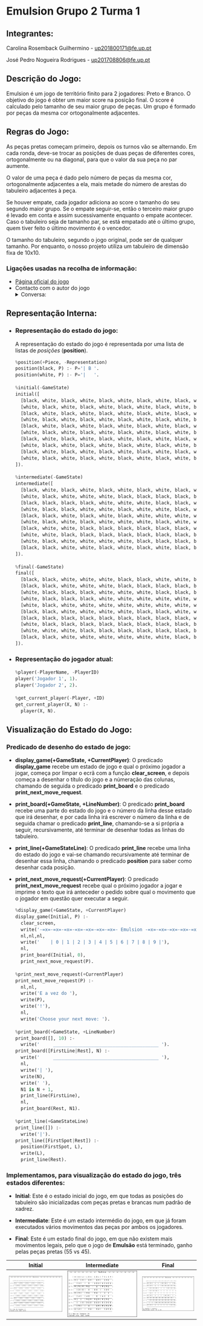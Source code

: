 # Emulsion Grupo 2 Turma 1

## Integrantes:
Carolina Rosemback Guilhermino - up201800171@fe.up.pt

José Pedro Nogueira Rodrigues - up201708806@fe.up.pt

## Descrição do Jogo:
Emulsion é um jogo de território finito para 2 jogadores: Preto e Branco. O objetivo do jogo é obter um maior score na posição final. O score é calculado pelo tamanho de seu maior grupo de peças.
Um grupo é formado por peças da mesma cor ortogonalmente adjacentes.

## Regras do Jogo:
As peças pretas começam primeiro, depois os turnos vão se alternando. Em cada ronda, deve-se trocar as posições de duas peças de diferentes cores, ortogonalmente ou na diagonal, para que o valor da sua peça no par aumente.

O valor de uma peça é dado pelo número de peças da mesma cor, ortogonalmente adjacentes a ela, mais metade do número de arestas do tabuleiro adjacentes à peça.

Se houver empate, cada jogador adiciona ao score o tamanho do seu segundo maior grupo. Se o empate seguir-se, então o terceiro maior grupo é levado em conta e assim sucessivamente enquanto o empate acontecer. Caso o tabuleiro seja de tamanho par, se está empatado até o último grupo, quem tiver feito o último movimento é o vencedor.

O tamanho do tabuleiro, segundo o jogo original, pode ser de qualquer tamanho. Por enquanto, o nosso projeto utiliza um tabuleiro de dimensão fixa de 10x10.

### Ligações usadas na recolha de informação:
  + [Página oficial do jogo](https://boardgamegeek.com/boardgame/311851/emulsion)
  + Contacto com o autor do jogo
    <details>
    <summary>Conversa:</summary>
    <img src="/images/msg1.png" alt="Message 1">
    <img src="/images/msg2.png" alt="Message 2">
  </details>

## Representação Interna:
 - ### Representação do estado do jogo:
    A representação do estado do jogo é representada por uma lista de listas de *posições* (**position**).
      ```python
      %position(+Piece, -Representation)
      position(black, P) :- P='| B '.
      position(white, P) :- P='|   '.
      
      %initial(-GameState)
      initial([
        [black, white, black, white, black, white, black, white, black, white],
        [white, black, white, black, white, black, white, black, white, black],
        [black, white, black, white, black, white, black, white, black, white],
        [white, black, white, black, white, black, white, black, white, black],
        [black, white, black, white, black, white, black, white, black, white],
        [white, black, white, black, white, black, white, black, white, black],
        [black, white, black, white, black, white, black, white, black, white],
        [white, black, white, black, white, black, white, black, white, black],
        [black, white, black, white, black, white, black, white, black, white],
        [white, black, white, black, white, black, white, black, white, black]
      ]).
      
      %intermediate(-GameState)
      intermediate([
        [black, white, black, white, black, white, black, white, black, white],
        [white, black, white, white, white, black, black, black, black, black],
        [black, black, black, black, white, white, white, black, black, white],
        [white, black, black, white, white, black, white, white, black, white],
        [black, black, white, black, white, black, white, white, white, white],
        [white, black, white, black, white, white, white, black, white, white],
        [black, white, white, black, black, black, black, black, black, white],
        [white, white, black, black, black, black, black, black, black, black],
        [white, black, white, white, white, white, black, black, black, black],
        [black, black, white, white, black, white, black, white, black, black]
      ]).

      %final(-GameState)
      final([
        [black, black, white, white, white, black, black, white, white, black],
        [black, black, white, white, white, black, black, black, black, black],
        [white, black, black, black, white, white, white, black, black, black],
        [white, black, black, black, white, white, white, white, white, white],
        [white, black, white, white, white, white, white, white, white, white],
        [black, black, white, white, white, white, black, black, white, white],
        [black, black, black, black, black, black, black, black, black, white],
        [white, black, black, black, black, black, black, black, black, black],
        [white, white, white, black, black, black, black, black, black, black],
        [black, black, white, white, white, white, white, white, black, black]
      ]).
      ```
      
 - ### Representação do jogador atual:
      ```python
      %player(-PlayerName, -PlayerID)
      player('Jogador 1', 1).
      player('Jogador 2', 2).

      %get_current_player(-Player, +ID)
      get_current_player(X, N) :-
        player(X, N).
      ```

## Visualização do Estado do Jogo:

### Predicado de desenho do estado de jogo:

- **display_game(+GameState, +CurrentPlayer)**: 
  O predicado **display_game** recebe um estado de jogo e qual o próximo jogador a jogar, começa por limpar o ecrã com a função **clear_screen**, e depois começa a desenhar o título do jogo e a númeração das colunas, chamando de seguida o predicado **print_board** e o predicado **print_next_move_request**.

- **print_board(+GameState, +LineNumber)**: 
  O predicado **print_board** recebe uma parte do estado do jogo e o número da linha desse estado que irá desenhar, e por cada linha irá escrever o número da linha e de seguida chamar o predicado **print_line**, chamando-se a si própria a seguir, recursivamente, até terminar de desenhar todas as linhas do tabuleiro.
  
- **print_line(+GameStateLine)**: 
  O predicado **print_line** recebe uma linha do estado do jogo e vai-se chamando recursivamente até terminar de desenhar essa linha, chamando o predicado **position** para saber como desenhar cada posição.

- **print_next_move_request(+CurrentPlayer)**: 
  O predicado **print_next_move_request** recebe qual o próximo jogador a jogar e imprime o texto que irá anteceder o pedido sobre qual o movimento que o jogador em questão quer executar a seguir.
  

    ```python
    %display_game(+GameState, +CurrentPlayer)
    display_game(Initial, P) :-
      clear_screen,
      write('-=x=-=x=-=x=-=x=-=x=-=x=-=x=- Emulsion -=x=-=x=-=x=-=x=-=x=-=x=-=x=-'),
      nl,nl,nl,
      write('    | 0 | 1 | 2 | 3 | 4 | 5 | 6 | 7 | 8 | 9 |'),
      nl,
      print_board(Initial, 0),
      print_next_move_request(P).

    %print_next_move_request(+CurrentPlayer)
    print_next_move_request(P) :-
      nl,nl,
      write('E a vez do '),
      write(P),
      write('!'),
      nl,
      write('Choose your next move: ').

    %print_board(+GameState, +LineNumber)
    print_board([], 10) :-
      write('     _______________________________________ ').
    print_board([FirstLine|Rest], N) :-
      write('     _______________________________________ '),
      nl,
      write('| '),
      write(N),
      write(' '),
      N1 is N + 1,
      print_line(FirstLine),
      nl,
      print_board(Rest, N1).

    %print_line(+GameStateLine)	
    print_line([]) :-
      write('|').
    print_line([FirstSpot|Rest]) :-
      position(FirstSpot, L),
      write(L),
      print_line(Rest).
    ```

### Implementamos, para visualização do estado do jogo, três estados diferentes:
- **Initial**: 
  Este é o estado inicial do jogo, em que todas as posições do tabuleiro são inicializadas com peças pretas e brancas num padrão de xadrez.
  
- **Intermediate**: 
  Este é um estado intermédio do jogo, em que já foram executados vários movimentos das peças por ambos os jogadores.
  
- **Final**: 
  Este é um estado final do jogo, em que não existem mais movimentos legais, pelo que o jogo de **Emulsão** está terminado, ganho pelas peças pretas (55 vs 45).

|    Initial    |  Intermediate  |     Final     |
|:-------------:|:--------------:|:-------------:|
|![Initial Image](/images/initial.png)|![Intermediate Image](/images/intermediate.png)|![Final Image](/images/final.png)|

